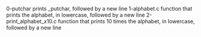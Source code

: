 0-putchar prints _putchar, followed by a new line
1-alphabet.c function that prints the alphabet, in lowercase, followed by a new line
2-print_alphabet_x10.c function that prints 10 times the alphabet, in lowercase, followed by a new line

